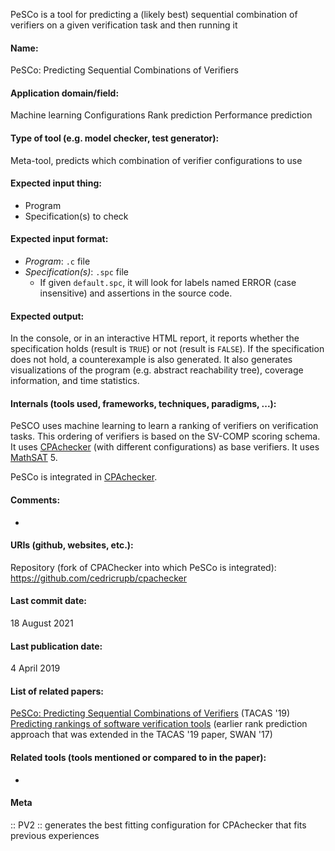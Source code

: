 PeSCo is a tool for predicting a (likely best) sequential combination of verifiers on a given verification task and then running it

#### Name:
PeSCo: Predicting Sequential Combinations of Verifiers

#### Application domain/field:
Machine learning
Configurations
Rank prediction
Performance prediction

#### Type of tool (e.g. model checker, test generator):
Meta-tool, predicts which combination of verifier configurations to use

#### Expected input thing:
- Program
- Specification(s) to check

#### Expected input format:
- *Program*: `.c` file
- *Specification(s)*: `.spc` file
	- If given `default.spc`, it will look for labels named ERROR (case insensitive) and assertions in the source code.

#### Expected output:
In the console, or in an interactive HTML report, it reports whether the specification holds (result is `TRUE`) or not (result is `FALSE`).
If the specification does not hold, a counterexample is also generated.
It also generates visualizations of the program (e.g. abstract reachability tree), coverage information, and time statistics.

#### Internals (tools used, frameworks, techniques, paradigms, ...):
PeSCO uses machine learning to learn a ranking of verifiers on verification tasks. This ordering of verifiers is based on the SV-COMP scoring schema.
It uses [CPAchecker](../Checkers/CPAchecker.md) (with different configurations) as base verifiers.
It uses [MathSAT](../Solvers/SMT/MathSAT.md) 5.

PeSCo is integrated in [CPAchecker](../Checkers/CPAchecker.md).

#### Comments:
-

#### URIs (github, websites, etc.):
Repository (fork of CPAChecker into which PeSCo is integrated): https://github.com/cedricrupb/cpachecker

#### Last commit date:
18 August 2021

#### Last publication date:
4 April 2019

#### List of related papers:
[PeSCo: Predicting Sequential Combinations of Verifiers](https://doi.org/10.1007/978-3-030-17502-3_19) (TACAS '19)
[Predicting rankings of software verification tools](https://doi.org/10.1145/3121257.3121262) (earlier rank prediction approach that was extended in the TACAS '19 paper, SWAN '17)

#### Related tools (tools mentioned or compared to in the paper):
-

#### Meta
:: PV2 :: generates the best fitting configuration for CPAchecker that fits previous experiences